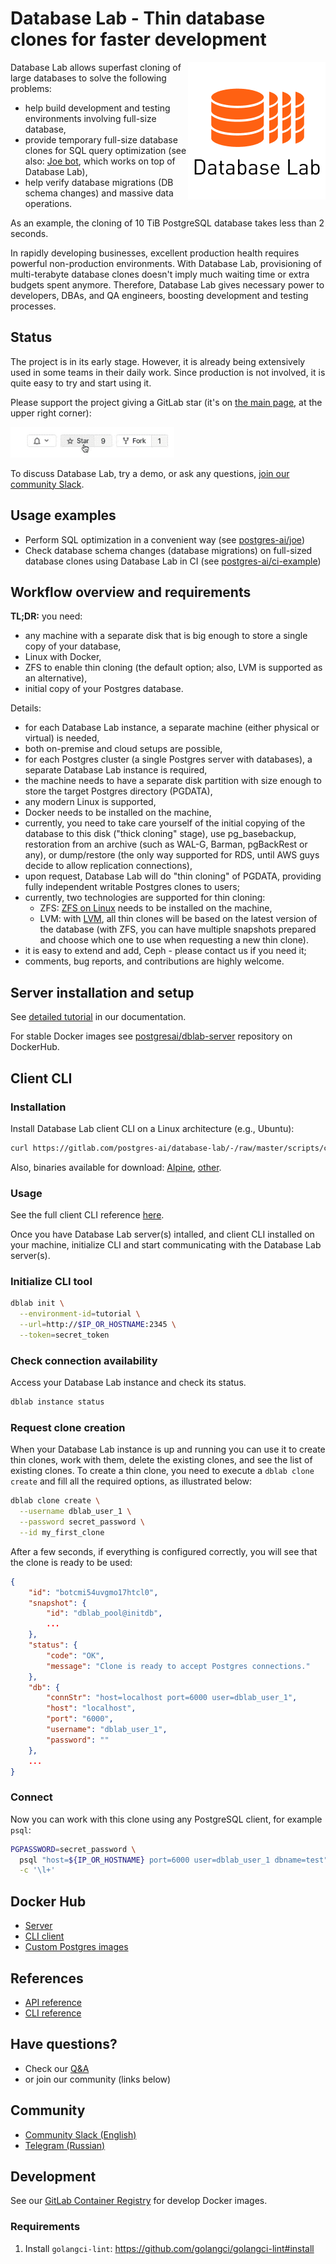 # Database Lab - Thin database clones for faster development

<img src="./assets/db-lab.png" align="right" border="0" />
Database Lab allows superfast cloning of large databases to solve the following problems:

- help build development and testing environments involving full-size database,
- provide temporary full-size database clones for SQL query optimization (see also:
[Joe bot](https://gitlab.com/postgres-ai/joe), which works on top of Database Lab),
- help verify database migrations (DB schema changes) and massive data operations.

As an example, the cloning of 10 TiB PostgreSQL database takes less than 2 seconds.

In rapidly developing businesses, excellent production health requires powerful non-production environments.
With Database Lab, provisioning of multi-terabyte database clones doesn't imply much
waiting time or extra budgets spent anymore. Therefore, Database Lab gives necessary power to developers, DBAs,
and QA engineers, boosting development and testing processes.


## Status

The project is in its early stage. However, it is already being extensively used
in some teams in their daily work. Since production is not involved, it is
quite easy to try and start using it.

Please support the project giving a GitLab star (it's on [the main page](https://gitlab.com/postgres-ai/database-lab),
at the upper right corner):

![Add a star](./assets/star.gif)

To discuss Database Lab, try a demo, or ask any questions,
[join our community Slack](https://database-lab-team-slack-invite.herokuapp.com/).


## Usage examples
- Perform SQL optimization in a convenient way (see [postgres-ai/joe](https://gitlab.com/postgres-ai/joe))
- Check database schema changes (database migrations) on full-sized database clones using Database Lab in CI (see [postgres-ai/ci-example](https://gitlab.com/postgres-ai/ci-example))


## Workflow overview and requirements

**TL;DR:** you need:
- any machine with a separate disk that is big enough to store a single copy of your database,
- Linux with Docker,
- ZFS to enable thin cloning (the default option; also, LVM is supported as an alternative),
- initial copy of your Postgres database.

Details:
- for each Database Lab instance, a separate machine (either physical or virtual) is needed,
- both on-premise and cloud setups are possible,
- for each Postgres cluster (a single Postgres server with databases), a separate Database Lab instance is required,
- the machine needs to have a separate disk partition with size enough to store the target Postgres directory (PGDATA),
- any modern Linux is supported,
- Docker needs to be installed on the machine,
- currently, you need to take care yourself of the initial copying of the database to this disk ("thick cloning" stage),
use pg_basebackup, restoration from an archive (such as WAL-G, Barman, pgBackRest or any), or dump/restore (the only way
supported for RDS, until AWS guys decide to allow replication connections),
- upon request, Database Lab will do "thin cloning" of PGDATA, providing fully independent writable
Postgres clones to users;
- currently, two technologies are supported for thin cloning:
    - ZFS: [ZFS on Linux](https://zfsonlinux.org/) needs to be installed on the machine,
    - LVM: with [LVM](https://en.wikipedia.org/wiki/Logical_Volume_Manager_(Linux)), all thin clones will be based on the latest version of the database (with ZFS, you can have multiple snapshots prepared and choose which one to use when requesting a new thin clone).
- it is easy to extend and add, Ceph - please contact us if you need it;
- comments, bug reports, and contributions are highly welcome.


## Server installation and setup
See [detailed tutorial](https://postgres.ai/docs/database-lab/1_tutorial)
in our documentation.

For stable Docker images see [postgresai/dblab-server](https://hub.docker.com/repository/docker/postgresai/dblab-server) repository on DockerHub.


## Client CLI
### Installation
Install Database Lab client CLI on a Linux architecture (e.g., Ubuntu):
```bash
curl https://gitlab.com/postgres-ai/database-lab/-/raw/master/scripts/cli_install.sh | bash
```

Also, binaries available for download: [Alpine](https://gitlab.com/postgres-ai/database-lab/-/jobs/artifacts/master/browse?job=build-binary-alpine), [other](https://gitlab.com/postgres-ai/database-lab/-/jobs/artifacts/master/browse?job=build-binary-generic).


### Usage
See the full client CLI reference [here](https://postgres.ai/docs/database-lab/6_cli_reference).

Once you have Database Lab server(s) intalled, and client CLI installed on your machine,
initialize CLI and start communicating with the Database Lab server(s).

### Initialize CLI tool
```bash
dblab init \
  --environment-id=tutorial \
  --url=http://$IP_OR_HOSTNAME:2345 \
  --token=secret_token
```

### Check connection availability
Access your Database Lab instance and check its status.
```bash
dblab instance status
```

### Request clone creation
When your Database Lab instance is up and running you can use it to create thin
clones, work with them, delete the existing clones, and see the list of
existing clones. To create a thin clone, you need to execute a `dblab clone create`
and fill all the required options, as illustrated below:

```bash
dblab clone create \
  --username dblab_user_1 \
  --password secret_password \
  --id my_first_clone
```

After a few seconds, if everything is configured correctly, you will see
that the clone is ready to be used:
```json
{
    "id": "botcmi54uvgmo17htcl0",
    "snapshot": {
        "id": "dblab_pool@initdb",
        ...
    },
    "status": {
        "code": "OK",
        "message": "Clone is ready to accept Postgres connections."
    },
    "db": {
        "connStr": "host=localhost port=6000 user=dblab_user_1",
        "host": "localhost",
        "port": "6000",
        "username": "dblab_user_1",
        "password": ""
    },
    ...
}
```


### Connect
Now you can work with this clone using any PostgreSQL client, for example `psql`:
```bash
PGPASSWORD=secret_password \
  psql "host=${IP_OR_HOSTNAME} port=6000 user=dblab_user_1 dbname=test" \
  -c '\l+'
```


## Docker Hub
- [Server](https://hub.docker.com/repository/docker/postgresai/dblab-server)
- [CLI client](https://hub.docker.com/repository/docker/postgresai/dblab)
- [Custom Postgres images](https://hub.docker.com/repository/docker/postgresai/extended-postgres)


## References
- [API reference](https://postgres.ai/swagger-ui/dblab/)
- [CLI reference](https://postgres.ai/docs/database-lab/6_cli_reference)


## Have questions?
- Check our [Q&A](https://postgres.ai/docs/get-started#qa)
- or join our community (links below)


## Community
- [Community Slack (English)](https://database-lab-team-slack-invite.herokuapp.com/)
- [Telegram (Russian)](https://t.me/databaselabru)


## Development
See our [GitLab Container Registry](https://gitlab.com/postgres-ai/database-lab/container_registry) for develop Docker images.

### Requirements
1. Install `golangci-lint`: https://github.com/golangci/golangci-lint#install
<!-- TODO: SDK docs -->
<!-- TODO: Contribution guideline -->
